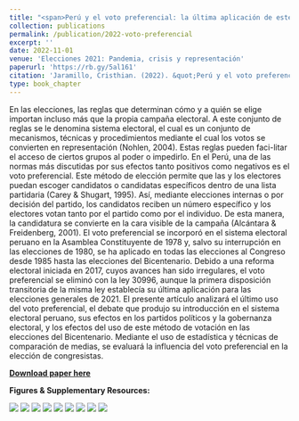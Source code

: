 ```yaml
---
title: "<span>Perú y el voto preferencial: la última aplicación de este sistema</span>"
collection: publications
permalink: /publication/2022-voto-preferencial
excerpt: ''
date: 2022-11-01
venue: 'Elecciones 2021: Pandemia, crisis y representación'
paperurl: 'https://rb.gy/5al161'
citation: 'Jaramillo, Cristhian. (2022). &quot;Perú y el voto preferencial: la última aplicación de este sistema.&quot; In: <i>Elecciones 2021: Pandemia, crisis y representación</i> edited by Fernando Tuesta. Lima: PUCP.'
type: book_chapter
---
```


En las elecciones, las reglas que determinan cómo y a quién se elige importan incluso más que la propia campaña electoral. A este conjunto de reglas se le denomina sistema electoral, el cual es un conjunto de mecanismos, técnicas y procedimientos mediante el cual los votos se convierten en representación (Nohlen, 2004). Estas reglas pueden faci-litar el acceso de ciertos grupos al poder o impedirlo. En el Perú, una de las normas más discutidas por sus efectos tanto positivos como negativos es el voto preferencial. Este método de elección permite que las y los electores puedan escoger candidatos o candidatas específicos dentro de una lista partidaria (Carey & Shugart, 1995). Así, mediante elecciones internas o por decisión del partido, los candidatos reciben un número específico y los electores votan tanto por el partido como por el individuo. De esta manera, la candidatura se convierte en la cara visible de la campaña (Alcántara & Freidenberg, 2001). El voto preferencial se incorporó en el sistema electoral peruano en la Asamblea Constituyente de 1978 y, salvo su interrupción en las elecciones de 1980, se ha aplicado en todas las elecciones al Congreso desde 1985 hasta las elecciones del Bicentenario. Debido a una reforma electoral iniciada en 2017, cuyos avances han sido irregulares, el voto preferencial se eliminó con la ley 30996, aunque la primera disposición transitoria de la misma ley establecía su última aplicación para las elecciones generales de 2021. El presente artículo analizará el último uso del voto preferencial, el debate que produjo su introducción en el sistema electoral peruano, sus efectos en los partidos políticos y la gobernanza electoral, y los efectos del uso de este método de votación en las elecciones del Bicentenario. Mediante el uso de estadística y técnicas de comparación de medias, se evaluará la influencia del voto preferencial en la elección de congresistas.

[**Download paper here**](https://www.researchgate.net/publication/371389245_Peru_y_el_voto_preferencial_la_ultima_aplicacion_de_este_sistema)

**<span>Figures & Supplementary Resources:</span>**

<img src="/images/voto_preferencial_figure1.png"/>

<img src="/images/voto_preferencial_figure2.png"/>

<img src="/images/voto_preferencial_figure3.png"/>

<img src="/images/voto_preferencial_table1.png"/>

<img src="/images/voto_preferencial_table2.png"/>

<img src="/images/voto_preferencial_table3.png"/>

<img src="/images/voto_preferencial_table4.png"/>

<img src="/images/voto_preferencial_table5.png"/>

<img src="/images/voto_preferencial_table6.png"/>